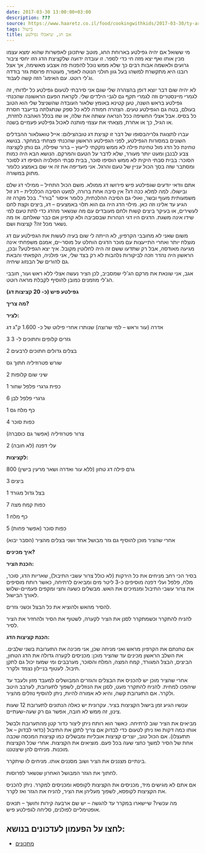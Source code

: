 ```yaml
---
date: 2017-03-30 13:00:00+03:00
description: ???
source: https://www.haaretz.co.il/food/cookingwithkids/2017-03-30/ty-article/0000017f-f8e2-ddde-abff-fce7d6520000
tags: בישול
title: אם חג, שיאכלו גפילטע
---
```


מי ששואל אם יהיה גפילטע בארוחת החג, מוטב שיתכונן לאפשרות שהוא ימצא עצמו מכין אותו ואף יצא מזה חי כדי לספר. זו עובדה ידועה שלקציצת הדג הזו יחסי ציבור גרועים ולאשמה אבות רבים כך שלא ממש נוכל להפנות פה אצבע מאשימה, אך אצל רובנו היא מתקשרת למשהו בעל גוון חולני הנוטה לאפור, מעוטרת פרוסת גזר בודדה וג'לי רוטט. עם האימג' הזה קשה לעבוד.

לא יהיה שום דבר יוצא דופן בהצהרה שלי שגם אני סירבתי לטעום גפילטע כל ילדותי, זה לגמרי מיינסטרים וזה לגמרי תקף גם לגבי הילדים שלי. לקראת הפעם הראשונה שהכנתי גפילטע בראש השנה, טען קטינא באומץ שלאור העובדה שהשניצל שלי הוא הטוב בעולם, בטח גם הגפילטע טעים. הצהרה חמודה ללא כל ספק שנתגלתה בדיעבד חסרת כל בסיס. אבל אצלי החשיפה ככל הנראה עשתה את שלה, או שזו בכלל האהבה לחזרת, או הגיל, כך או אחרת, מצאתי את עצמי מותנה לאכול גפילטע פעמיים בשנה.

 עברו לתצוגת גלריהבסופו של דבר זו קציצת דג טובהצילום: אייל טואגלאור ההבדלים השונים במסורות הגפילטע, לפני הגפילטע הראשון שהכנתי פצחתי במחקר. בנושא טחינת כל הדג מול טחינת פילה לא ממש נזקקתי לייעוץ – ברור שפילה, גם נותן לקציצה צבע לבנבן ומעט יותר מעורר, שלא לדבר על הטעם והמרקם. הנושא הבא היה כמות הסוכר: בבית סבתי היקית לא ממש הוסיפו סוכר, בבית סבתי הפולניה הוסיפו דג לסוכר ומסתבר שזה בסך הכול עניין של טעם והרגל. אני מעדיפה את זה אי שם באמצע כלומר מתוק במשורה.

אתם וודאי יודעים שגפילטע פיש פירושו דג ממולא. משם הכול התחיל – ממילוי דג שלם ובישולו. למה למלא ככה דג? אין סיבה אחת ברורה, למעט הסיבה הכלכלית – דג זול משמעותית מעוף ובשר, ואולי גם הסיבה ההלכתית, כלומר איסור "בורר". בכל מקרה זה הגיע עד אלינו וזה כאן. מילוי הדג היה גם הוא תלוי באמצעים – דג, ביצים וקצת לחם לעשירים, או בעיקר ביצים קשות ולחם מעובדים עם מה שנשאר מהדג כדי לתת טעם למי שידו אינה משגת. הדגים היו דגי הנהרות שבסביבה ולא קרפיון אם כבר שאלתם. אז מה נשאר מכל זה? קציצות ושם.

משום שאני לא מחובבי הקרפיון, לא הייתה לי שום בעיה לעשות את הגפילטע עם דג מוצלח יותר ואחרי התייעצות עם מוכר הדגים הוחלט על מוסר-ים, אמנם משפחתי אינה מגיעה מאודסה, אבל רק שתדעו ששם זה היה לחלוטין מקובל. איך יצא הגפילטע? ובכן, הראשון היה נהדר וזכה לביקורות נלהבות לא רק בצד שלי, אני פולניה, הקפאתי והבאת גם להורים של הבנזוג שיחיה.

אגב, אני שונאת את מרקם הג'לי שמסביב, לכן הציר נעשה אצלי ללא ראש ועור, חובבי הג'לי מוזמנים כמובן להוסיף לקבלת מראה רוטט.

**גפילטע פיש (כ- 20 קציצות דג)**

**מה צריך?**

**לציר:**

אדרה (עור וראש – למי שרוצה) שנותרו אחרי פילוט של כ- 1.600 ק"ג דג

3 גזרים קלופים וחתוכים ל- 3

2 בצלים גדולים חתוכים לרבעים

שורש פטרוזיליה חתוך גס

2 שיני שום קלופות

1 כפית גרגרי פלפל שחור

6 גרגרי פלפל לבן

1 כף מלח גס

4 כפות סוכר

צרור פטרוזיליה (אפשר גם כוסברה)

2 עלי דפנה (לא חובה)

**לקציצות:**

800 גרם פילה דג טחון (ללא עור ואדרה ושאר מרעין בישין)

3 ביצים

1 בצל גדול מגורד

7 כפות קמח מצה

1 כף מלח

5 כפות סוכר (אפשר פחות)

אחרי שהציר מוכן להוסיף גם גזר מבושל אחד ושני בצלים מהציר (הסבר יבוא)

**איך מכינים?**

**הכנת הציר:**

בסיר הכי רחב מניחים את כל הירקות (לא כולל צרור עשבי התיבול), שאריות הדג, סוכר, מלח, פלפל ועלי דפנה מוסיפים כ-3 ליטר מים ומביאים לרתיחה, כאשר רותח מוסיפים את צרור עשבי התיבול ומנמיכים את האש. מבשלים כשעה וחצי ומקפים פעמיים-שלוש לאורך הבישול.

להסיר מהאש ולהוציא את כל הבצל וכשני גזרים.

להניח להתקרר וכשמתקרר לסנן את הציר לקערה, לשטוף את הסיר ולהחזיר את הציר לסיר.

**הכנת קציצות הדג:**

אם טחנתם את הקרפיון מראש ואני מניחה שכן, אני מכינה את התערובת בשני שלבים. את השלב הראשון מכינים עד שהציר מוכן: מכניסים לקערה גדולה את הדג הטחון, הביצים, הבצל המגורד, קמח המצה, המלח והסוכר, מערבבים ומי שמעז יכול גם לתקן תיבול. לעטוף בניילון נצמד ולקרר.

אחרי שהציר מוכן יש להכניס את הבצלים והגזרים המבושלים למעבד מזון ולעבד עד שיהפכו למחית. להניח להתקרר מעט, לסנן את הנוזלים, לשפוך לתערובת, לערבב היטב ולקרר. אם התערובת קשה, והיא לא אמורה להיות, ניתן להוסיף נוזלים מהציר.

עכשיו הגיע זמן בישול הקציצות בציר. עקרונית יש כאלה הנתונים לתערובת 12 שעות צינון, זה ממש לא חובה, אפשר גם רק שעה-שעתיים.

מביאים את הציר שוב לרתיחה. כאשר הוא רותח ניתן ליצור כדור קטן מהתערובת ולבשל אותו כמה דקות ואז ניתן לטעום כדי לבדוק אם צריך לתקן את התיבול (כדאי לבדוק – אל תתעצלו). אם הכול טוב, יוצרים קציצות אובליות ומבשלים כמו קציצות המכסה שכבה אחת של הסיר למשך כחצי שעה בכל פעם. מוציאים את הקציצות. אחרי שכל הקציצות מוכנות. מניחים להן שיצטננו.

בינתיים מצננים את הציר ושוב מסננים אותו. מניחים לו שיתקרר.

לחתוך את הגזר המבושל האחרון שנשאר לפרוסות.

אם אתם לא מגישים מיד, מכניסים את הקציצות לקופסא ומכניסים למקרר. ניתן להכניס את הקציצות לקופסא, לשפוך מעליהן את הציר, להניח את הגזר ואז לקרר.

מה עכשיו? שיישארו במקרר עד להגשה – יש שם ארבעה קירות וחושך – תנאים אופטימליים לפולנים, סליחה לגפילטע פיש. 

לחצו על הפעמון לעדכונים בנושא:
------------------------------

* [מתכונים](/ty-tag/recipes-0000017f-da28-dea8-a77f-de6a4ba50000)